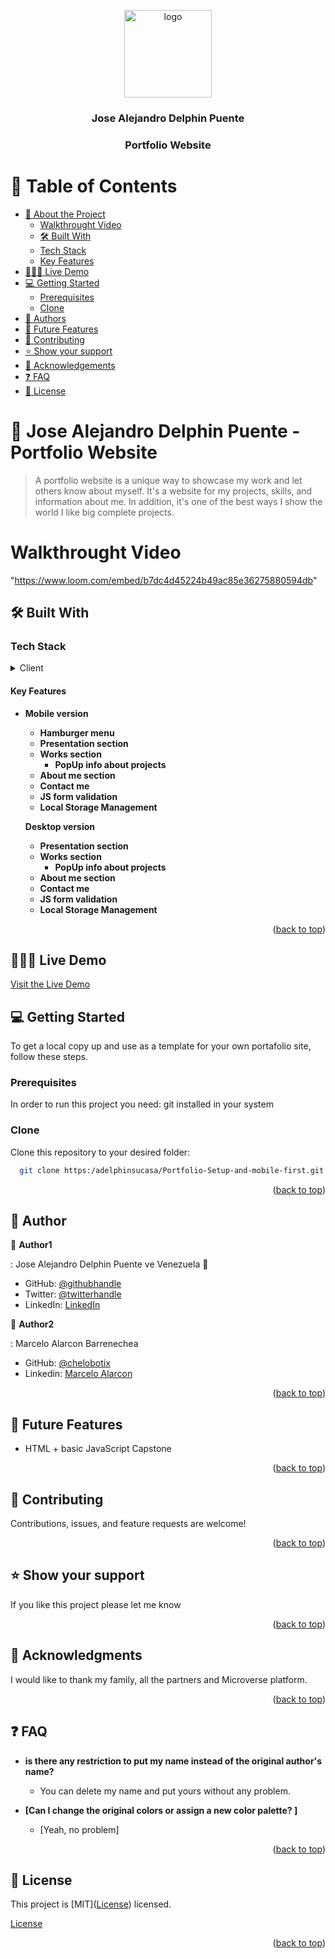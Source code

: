 <a name="Portfolio-Setup-and-mobile-first"></a>

<div align="center">

  <img  src="murple_logo.png" alt="logo" width="140"  height="auto" />
  <br/>

  <h3><b>Jose Alejandro Delphin Puente</b></h3>
  <h3><b>Portfolio Website</b></h3>

</div>

# 📗 Table of Contents

- [📖 About the Project](#about-project)
    - [Walkthrought Video](#Walkthrought-Video)
    - [🛠 Built With](#built-with)
    - [Tech Stack](#tech-stack)
    - [Key Features](#key-features)
- [🧑🏻‍💻 Live Demo](#live-demo)
- [💻 Getting Started](#getting-started)
  - [Prerequisites](#prerequisites)
  - [Clone](#prerequisites)
- [👥 Authors](#authors)
- [🔭 Future Features](#future-features)
- [🤝 Contributing](#contributing)
- [⭐️ Show your support](#support)
- [🙏 Acknowledgements](#acknowledgements)
- [❓ FAQ](#faq)
- [📝 License](#license)

# 📖 Jose Alejandro Delphin Puente - Portfolio Website <a name="about-project"></a>

> A portfolio website is a unique way to showcase my work and let others know about myself. It's a website for my projects, skills, and information about me. In addition, it's one of the best ways I show the world I like big complete projects.

# Walkthrought Video

"https://www.loom.com/embed/b7dc4d45224b49ac85e36275880594db"


## 🛠 Built With <a name="built-with"></a>

### Tech Stack <a name="tech-stack"></a>

<details>
  <summary>Client</summary>
  <ul>
    <li><a href="https://en.wikipedia.org/wiki/HTML">Html</a></li>
    <li><a href="https://en.wikipedia.org/wiki/CSS">Css</a></li>
    <li><a href="https://en.wikipedia.org/wiki/CSS">Javascript</a></li>
  </ul>
</details>

<!-- Features -->

#### Key Features <a name="key-features"></a>

- **Mobile version**

  - **Hamburger menu**
  - **Presentation section**
  - **Works section**
    - **PopUp info about projects**
  - **About me section**
  - **Contact me**
  - **JS form validation**
  - **Local Storage Management**

  **Desktop version**

  - **Presentation section**
  - **Works section**
    - **PopUp info about projects**
  - **About me section**
  - **Contact me**
  - **JS form validation**
  - **Local Storage Management**

<p align="right">(<a href="#readme-top">back to top</a>)</p>

## 🧑🏻‍💻 Live Demo <a name="live-demo"></a>

<a href="https://adelphinsucasa.github.io/Portfolio-Setup-and-mobile-first/">Visit the Live Demo</a>

## 💻 Getting Started <a name="getting-started"></a>

To get a local copy up and use as a template for your own portafolio site, follow these steps.

### Prerequisites

In order to run this project you need: git installed in your system

### Clone

Clone this repository to your desired folder:

```sh
  git clone https:/adelphinsucasa/Portfolio-Setup-and-mobile-first.git
```

<p align="right">(<a href="#readme-top">back to top</a>)</p>

<!-- AUTHORS -->

## 👥 Author <a name="authors"></a>

👤 **Author1**

: Jose Alejandro Delphin Puente
ve Venezuela 💓

- GitHub: [@githubhandle](https://github.com/adelphinsucasa/Hello_Microverse.git)
- Twitter: [@twitterhandle](@josedelphin)
- LinkedIn: [LinkedIn](@adelphin)


👤 **Author2**

: Marcelo Alarcon Barrenechea

- GitHub: [@chelobotix](https://github.com/chelobotix)
- Linkedin: [Marcelo Alarcon](https://www.linkedin.com/in/marceloalarconb/)

<p align="right">(<a href="#readme-top">back to top</a>)</p>

## 🔭 Future Features <a name="future-features"></a>

- HTML + basic JavaScript Capstone

<p align="right">(<a href="#readme-top">back to top</a>)</p>

## 🤝 Contributing <a name="contributing"></a>

Contributions, issues, and feature requests are welcome!

<p align="right">(<a href="#readme-top">back to top</a>)</p>

## ⭐️ Show your support <a name="support"></a>

If you like this project please let me know

<p align="right">(<a href="#readme-top">back to top</a>)</p>

## 🙏 Acknowledgments <a name="acknowledgements"></a>

I would like to thank my family, all the partners and Microverse platform.

<p align="right">(<a href="#readme-top">back to top</a>)</p>

## ❓ FAQ <a name="faq"></a>

- **is there any restriction to put my name instead of the original author's name?**

  - You can delete my name and put yours without any problem.

- **[Can I change the original colors or assign a new color palette?
  ]**

  - [Yeah, no problem]

<p align="right">(<a href="#readme-top">back to top</a>)</p>

## 📝 License <a name="license"></a>

This project is [MIT](<a href="https://github.com/adelphinsucasa/Portfolio-Setup-and-mobile-first/blob/main/LICENSE">License</a>) licensed.

<a href="https://github.com/adelphinsucasa/Portfolio-Setup-and-mobile-first/blob/main/LICENSE">License</a>

<p align="right">(<a href="#readme-top">back to top</a>)</p>
